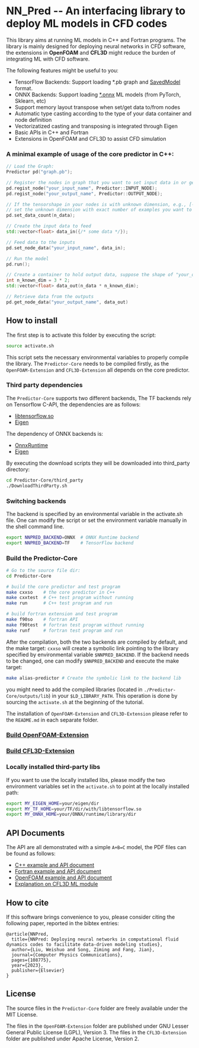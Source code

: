 # NN_Pred -- An interfacing library to deploy ML models in CFD codes

This library aims at running ML models in C++ and Fortran programs. The library is mainly designed for deploying neural networks in CFD software, the extensions in **OpenFOAM** and **CFL3D** might reduce the burden of integrating ML with CFD software.

The following features might be useful to you:
- TensorFlow Backends: Support loading *.pb graph and [SavedModel](https://www.tensorflow.org/guide/saved_model) format.
- ONNX Backends: Support loading [*.onnx](https://onnxruntime.ai/) ML models (from PyTorch, Sklearn, etc)
- Support memory layout transpose when set/get data to/from nodes
- Automatic type casting according to the type of your data container and node definition
- Vectorizatized casting and transposing is integrated through Eigen 
- Basic APIs in C++ and Fortran
- Extensions in OpenFOAM and CFL3D to assist CFD simulation

### A minimal example of usage of the core predictor in C++:

```c++
// Load the Graph:
Predictor pd("graph.pb");

// Register the nodes in graph that you want to set input data in or get the output data
pd.regist_node("your_input_name", Predictor::INPUT_NODE);
pd.regist_node("your_output_name", Predictor::OUTPUT_NODE);

// If the tensorshape in your nodes is with unknown dimension, e.g., [-1, 3]
// set the unknown dimension with exact number of examples you want to predict 
pd.set_data_count(n_data);

// Create the input data to feed
std::vector<float> data_in({/* some data */});

// Feed data to the inputs
pd.set_node_data("your_input_name", data_in);

// Run the model
pd.run();

// Create a container to hold output data, suppose the shape of "your_output_name" is [-1, 3, 2], then 
int n_known_dim = 3 * 2;
std::vector<float> data_out(n_data * n_known_dim); 

// Retrieve data from the outputs
pd.get_node_data("your_output_name", data_out)

```


## How to install
The first step is to activate this folder by executing the script:
```sh
source activate.sh
```
This script sets the necessary environmental variables to properly compile the library. The `Predictor-Core` needs to be compiled firstly, as the `OpenFOAM-Extension` and `CFL3D-Extension` all depends on the core predictor.

### Third party dependencies
The `Predictor-Core` supports two different backends, The TF backends rely on Tensorflow C-API, the dependencies are as follows:
- [libtensorflow.so](https://www.tensorflow.org/install/lang_c)
- [Eigen](https://gitlab.com/libeigen/eigen/-/releases)

The dependency of ONNX backends is:
 - [OnnxRuntime](https://onnxruntime.ai/)
 - [Eigen](https://gitlab.com/libeigen/eigen/-/releases)

By executing the download scripts they will be downloaded into third_party directory:
```sh
cd Predictor-Core/third_party
./DownloadThirdParty.sh
```
### Switching backends
The backend is specified by an environmental variable in the activate.sh file. One can modify the script or set the environment variable manually in the shell command line.
```sh
export NNPRED_BACKEND=ONNX  # ONNX Runtime backend
export NNPRED_BACKEND=TF    # TensorFlow backend
```



### Build the Predictor-Core

```sh
# Go to the source file dir:
cd Predictor-Core

# build the core predictor and test program 
make cxxso    # the core predictor in C++ 
make cxxtest  # C++ test program without running
make run      # C++ test program and run 

# build fortran extension and test program
make f90so    # fortran API
make f90test  # fortran test program without running
make runf     # fortran test program and run
```

After the compilation, both the two backends are compiled by default, and the make target: `cxxso` will create a symbolic link pointing to the library specified by environmental variable `$NNPRED_BACKEND`. If the backend needs to be changed, one can modify `$NNPRED_BACKEND` and execute the make target:
```sh
make alias-predictor # Create the symbolic link to the backend lib
```

you might need to add the compiled libraries (located in `./Predictor-Core/outputs/lib`) in your `$LD_LIBRARY_PATH`. This operation is done by sourcing the `activate.sh` at the beginning of the tutorial.

The installation of `OpenFOAM-Extension` and `CFL3D-Extension` please refer to the `README.md` in each separate folder.
 
### [Build OpenFOAM-Extension](https://github.com/Weishuo93/NN_Pred/tree/master/OpenFOAM-Extension)

### [Build CFL3D-Extension](https://github.com/Weishuo93/NN_Pred/tree/master/CFL3D-Extension)

### Locally installed third-party libs
If you want to use the locally installed libs, please modify the two environment variables set in the `activate.sh` to point at the locally installed path:
```sh
export MY_EIGEN_HOME=your/eigen/dir
export MY_TF_HOME=your/TF/dir/with/libtensorflow.so
export MY_ONNX_HOME=your/ONNX/runtime/library/dir
```

## API Documents

The API are all demonstrated with a simple `A+B=C` model, the PDF files can be found as follows:
- [C++ example and API document](https://github.com/Weishuo93/NN_Pred/blob/master/Documentation/Cpp_Example_API.pdf)
- [Fortran example and API document](https://github.com/Weishuo93/NN_Pred/blob/master/Documentation/Fortran_Example_API.pdf)
- [OpenFOAM example and API document](https://github.com/Weishuo93/NN_Pred/blob/master/Documentation/OpenFOAM_Module_Example_API.pdf)
- [Explanation on CFL3D ML module](https://github.com/Weishuo93/NN_Pred/blob/master/Documentation/Fortran_Module_Template.pdf)


## How to cite
If this software brings convenience to you, please consider citing the following paper, reported in the bibtex entries:
```
@article{NNPred,
  title={NNPred: Deploying neural networks in computational fluid dynamics codes to facilitate data-driven modeling studies},
  author={Liu, Weishuo and Song, Ziming and Fang, Jian},
  journal={Computer Physics Communications},
  pages={108775},
  year={2023},
  publisher={Elsevier}
}
```

## License
The source files in the `Predictor-Core` folder are freely available under the MIT License. 

The files in the `OpenFOAM-Extension` folder are published under GNU Lesser General Public License (LGPL), Version 3. The files in the `CFL3D-Extension` folder are published under Apache License, Version 2.






